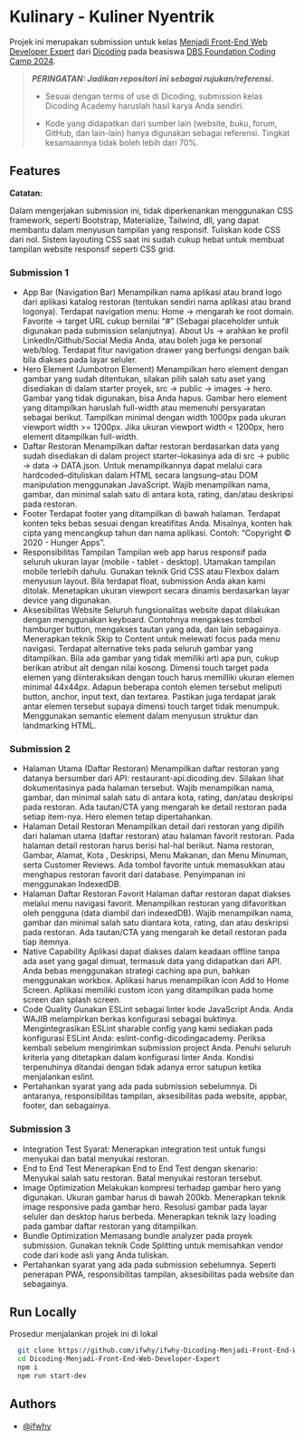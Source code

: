 
# Kulinary - Kuliner Nyentrik

Projek ini merupakan submission untuk kelas [Menjadi Front-End Web Developer Expert](https://www.dicoding.com/academies/219) dari [Dicoding](https://www.dicoding.com) pada beasiswa [DBS Foundation Coding Camp 2024](https://www.dbs.com/newsroom/DBS_Foundation_holds_DBS_Foundation_Coding_Camp_2024_to_offer_free_coding_classes). 

> **_PERINGATAN: Jadikan repositori ini sebagai rujukan/referensi._**
>
> - Sesuai dengan terms of use di Dicoding, submission kelas Dicoding Academy haruslah hasil karya Anda sendiri.
>
> - Kode yang didapatkan dari sumber lain (website, buku, forum, GitHub, dan lain-lain) hanya digunakan sebagai referensi. Tingkat kesamaannya tidak boleh lebih dari 70%.


## Features


**Catatan:**

Dalam mengerjakan submission ini, tidak diperkenankan menggunakan CSS framework, seperti Bootstrap, Materialize, Tailwind, dll, yang dapat membantu dalam menyusun tampilan yang responsif. Tuliskan kode CSS dari nol. Sistem layouting CSS saat ini sudah cukup hebat untuk membuat tampilan website responsif seperti CSS grid.

### Submission 1
  * App Bar (Navigation Bar)
  Menampilkan nama aplikasi atau brand logo dari aplikasi katalog restoran (tentukan sendiri nama aplikasi atau brand logonya).
Terdapat navigation menu:
Home → mengarah ke root domain.
Favorite → target URL cukup bernilai “#” (Sebagai placeholder untuk digunakan pada submission selanjutnya).
About Us → arahkan ke profil LinkedIn/Github/Social Media Anda, atau boleh juga ke personal web/blog.
Terdapat fitur navigation drawer yang berfungsi dengan baik bila diakses pada layar seluler.
  * Hero Element (Jumbotron Element)
Menampilkan hero element dengan gambar yang sudah ditentukan, silakan pilih salah satu aset yang disediakan di dalam starter proyek, src → public → images → hero. Gambar yang tidak digunakan, bisa Anda hapus.
Gambar hero element yang ditampilkan haruslah full-width atau memenuhi persyaratan sebagai berikut. 
Tampilkan minimal dengan width 1000px pada ukuran viewport width >= 1200px.
Jika ukuran viewport width < 1200px, hero element ditampilkan full-width.
  * Daftar Restoran
Menampilkan daftar restoran berdasarkan data yang sudah disediakan di dalam project starter–lokasinya ada di src → public → data → DATA.json. Untuk menampilkannya dapat melalui cara hardcoded–dituliskan dalam HTML secara langsung–atau DOM manipulation menggunakan JavaScript.
Wajib menampilkan nama, gambar, dan minimal salah satu di antara kota, rating, dan/atau deskripsi pada restoran.
  * Footer
Terdapat footer yang ditampilkan di bawah halaman.
Terdapat konten teks bebas sesuai dengan kreatifitas Anda. Misalnya, konten hak cipta yang mencangkup tahun dan nama aplikasi. Contoh: “Copyright © 2020 - Hunger Apps”.
  * Responsibilitas Tampilan
Tampilan web app harus responsif pada seluruh ukuran layar (mobile - tablet - desktop). Utamakan tampilan mobile terlebih dahulu.
Gunakan teknik Grid CSS atau Flexbox dalam menyusun layout. Bila terdapat float, submission Anda akan kami ditolak.
Menetapkan ukuran viewport secara dinamis berdasarkan layar device yang digunakan.
  * Aksesibilitas Website
Seluruh fungsionalitas website dapat dilakukan dengan menggunakan keyboard. Contohnya mengakses tombol hamburger button, mengakses tautan yang ada, dan lain sebagainya.
Menerapkan teknik Skip to Content untuk melewati focus pada menu navigasi.
Terdapat alternative teks pada seluruh gambar yang ditampilkan. Bila ada gambar yang tidak memiliki arti apa pun, cukup berikan atribut alt dengan nilai kosong. 
Dimensi touch target pada elemen yang diinteraksikan dengan touch harus memilliki ukuran elemen minimal 44x44px. Adapun beberapa contoh elemen tersebut meliputi button, anchor, input text, dan textarea.
Pastikan juga terdapat jarak antar elemen tersebut supaya dimensi touch target tidak menumpuk.
Menggunakan semantic element dalam menyusun struktur dan landmarking HTML.
### Submission 2
* Halaman Utama (Daftar Restoran)
Menampilkan daftar restoran yang datanya bersumber dari API: restaurant-api.dicoding.dev. Silakan lihat dokumentasinya pada halaman tersebut.
Wajib menampilkan nama, gambar, dan minimal salah satu di antara kota, rating, dan/atau deskripsi pada restoran.
Ada tautan/CTA yang mengarah ke detail restoran pada setiap item-nya.
Hero elemen tetap dipertahankan.
* Halaman Detail Restoran
Menampilkan detail dari restoran yang dipilih dari halaman utama (daftar restoran) atau halaman favorit restoran.
Pada halaman detail restoran harus berisi hal-hal berikut.
Nama restoran,
Gambar,
Alamat,
Kota ,
Deskripsi,
Menu Makanan, dan
Menu Minuman, serta
Customer Reviews.
Ada tombol favorite untuk memasukkan atau menghapus restoran favorit dari database. Penyimpanan ini menggunakan IndexedDB.
* Halaman Daftar Restoran Favorit
Halaman daftar restoran dapat diakses melalui menu navigasi favorit.
Menampilkan restoran yang difavoritkan oleh pengguna (data diambil dari indexedDB).
Wajib menampilkan nama, gambar dan minimal salah satu diantara kota, rating, dan atau deskripsi pada restoran.
Ada tautan/CTA yang mengarah ke detail restoran pada tiap itemnya.
* Native Capability
Aplikasi dapat diakses dalam keadaan offline tanpa ada aset yang gagal dimuat, termasuk data yang didapatkan dari API. Anda bebas menggunakan strategi caching apa pun, bahkan menggunakan workbox.
Aplikasi harus menampilkan icon Add to Home Screen.
Aplikasi memiliki custom icon yang ditampilkan pada home screen dan splash screen.
* Code Quality
Gunakan ESLint sebagai linter kode JavaScript Anda. Anda WAJIB melampirkan berkas konfigurasi sebagai buktinya.
Mengintegrasikan ESLint sharable config yang kami sediakan pada konfigurasi ESLint Anda: eslint-config-dicodingacademy.
Periksa kembali sebelum mengirimkan submission project Anda. Penuhi seluruh kriteria yang ditetapkan dalam konfigurasi linter Anda. Kondisi terpenuhinya ditandai dengan tidak adanya error satupun ketika menjalankan eslint.
* Pertahankan syarat yang ada pada submission sebelumnya.
Di antaranya, responsibilitas tampilan, aksesibilitas pada website, appbar, footer, dan sebagainya.
### Submission 3
* Integration Test
Syarat:
Menerapkan integration test untuk fungsi menyukai dan batal menyukai restoran.
* End to End Test
Menerapkan End to End Test dengan skenario:
Menyukai salah satu restoran.
Batal menyukai restoran tersebut.
* Image Optimization
Melakukan kompresi terhadap gambar hero yang digunakan. Ukuran gambar harus di bawah 200kb.
Menerapkan teknik image responsive pada gambar hero. Resolusi gambar pada layar seluler dan desktop harus berbeda.
Menerapkan teknik lazy loading pada gambar daftar restoran yang ditampilkan.
* Bundle Optimization
Memasang bundle analyzer pada proyek submission.
Gunakan teknik Code Splitting untuk memisahkan vendor code dari kode asli yang Anda tuliskan.
* Pertahankan syarat yang ada pada submission sebelumnya. Seperti penerapan PWA, responsibilitas tampilan,  aksesibilitas pada website dan sebagainya.
## Run Locally

Prosedur menjalankan projek ini di lokal

```bash
  git clone https://github.com/ifwhy/ifwhy-Dicoding-Menjadi-Front-End-Web-Developer-Expert.git
  cd Dicoding-Menjadi-Front-End-Web-Developer-Expert
  npm i
  npm run start-dev
```


## Authors

- [@ifwhy](https://github.com/ifwhy)

